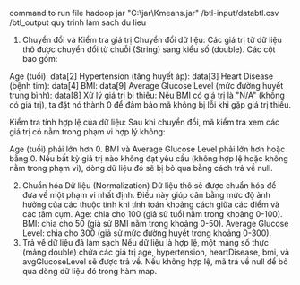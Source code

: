 command to run file hadoop jar "C:\jar\Kmeans.jar" /btl-input/databtl.csv /btl_output
quy trinh lam sach du lieu
1. Chuyển đổi và Kiểm tra giá trị
Chuyển đổi dữ liệu: Các giá trị từ dữ liệu thô được chuyển đổi từ chuỗi (String) sang kiểu số (double). Các cột bao gồm:

Age (tuổi): data[2]
Hypertension (tăng huyết áp): data[3]
Heart Disease (bệnh tim): data[4]
BMI: data[9]
Average Glucose Level (mức đường huyết trung bình): data[8]
Xử lý giá trị bị thiếu: Nếu BMI có giá trị là "N/A" (không có giá trị), ta đặt nó thành 0 để đảm bảo mã không bị lỗi khi gặp giá trị thiếu.

Kiểm tra tính hợp lệ của dữ liệu: Sau khi chuyển đổi, mã kiểm tra xem các giá trị có nằm trong phạm vi hợp lý không:

Age (tuổi) phải lớn hơn 0.
BMI và Average Glucose Level phải lớn hơn hoặc bằng 0.
Nếu bất kỳ giá trị nào không đạt yêu cầu (không hợp lệ hoặc không nằm trong phạm vi), dòng dữ liệu đó sẽ bị bỏ qua bằng cách trả về null.

2. Chuẩn hóa Dữ liệu (Normalization)
Dữ liệu thô sẽ được chuẩn hóa để đưa về một phạm vi nhất định. Điều này giúp cân bằng mức độ ảnh hưởng của các thuộc tính khi tính toán khoảng cách giữa các điểm và các tâm cụm.
Age: chia cho 100 (giả sử tuổi nằm trong khoảng 0-100).
BMI: chia cho 50 (giả sử BMI nằm trong khoảng 0-50).
Average Glucose Level: chia cho 300 (giả sử mức đường huyết trong khoảng 0-300).
3. Trả về dữ liệu đã làm sạch
Nếu dữ liệu là hợp lệ, một mảng số thực (mảng double) chứa các giá trị age, hypertension, heartDisease, bmi, và avgGlucoseLevel sẽ được trả về.
Nếu không hợp lệ, mã trả về null để bỏ qua dòng dữ liệu đó trong hàm map.
